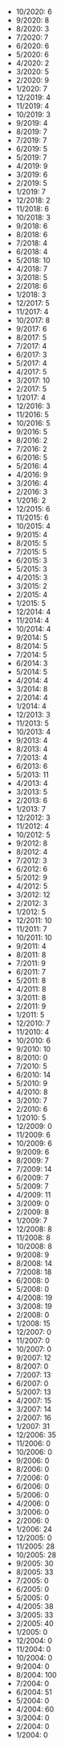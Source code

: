 *  10/2020: 6
*  9/2020: 8
*  8/2020: 3
*  7/2020: 7
*  6/2020: 6
*  5/2020: 6
*  4/2020: 2
*  3/2020: 5
*  2/2020: 9
*  1/2020: 7
*  12/2019: 4
*  11/2019: 4
*  10/2019: 3
*  9/2019: 4
*  8/2019: 7
*  7/2019: 7
*  6/2019: 5
*  5/2019: 7
*  4/2019: 9
*  3/2019: 6
*  2/2019: 5
*  1/2019: 7
*  12/2018: 2
*  11/2018: 6
*  10/2018: 3
*  9/2018: 6
*  8/2018: 6
*  7/2018: 4
*  6/2018: 4
*  5/2018: 10
*  4/2018: 7
*  3/2018: 5
*  2/2018: 6
*  1/2018: 3
*  12/2017: 5
*  11/2017: 4
*  10/2017: 8
*  9/2017: 6
*  8/2017: 5
*  7/2017: 4
*  6/2017: 3
*  5/2017: 4
*  4/2017: 5
*  3/2017: 10
*  2/2017: 5
*  1/2017: 4
*  12/2016: 3
*  11/2016: 5
*  10/2016: 5
*  9/2016: 5
*  8/2016: 2
*  7/2016: 2
*  6/2016: 5
*  5/2016: 4
*  4/2016: 9
*  3/2016: 4
*  2/2016: 3
*  1/2016: 2
*  12/2015: 6
*  11/2015: 6
*  10/2015: 4
*  9/2015: 4
*  8/2015: 5
*  7/2015: 5
*  6/2015: 3
*  5/2015: 3
*  4/2015: 3
*  3/2015: 2
*  2/2015: 4
*  1/2015: 5
*  12/2014: 4
*  11/2014: 4
*  10/2014: 4
*  9/2014: 5
*  8/2014: 5
*  7/2014: 5
*  6/2014: 3
*  5/2014: 5
*  4/2014: 4
*  3/2014: 8
*  2/2014: 4
*  1/2014: 4
*  12/2013: 3
*  11/2013: 5
*  10/2013: 4
*  9/2013: 4
*  8/2013: 4
*  7/2013: 4
*  6/2013: 6
*  5/2013: 11
*  4/2013: 4
*  3/2013: 5
*  2/2013: 6
*  1/2013: 7
*  12/2012: 3
*  11/2012: 4
*  10/2012: 5
*  9/2012: 8
*  8/2012: 4
*  7/2012: 3
*  6/2012: 6
*  5/2012: 9
*  4/2012: 5
*  3/2012: 12
*  2/2012: 3
*  1/2012: 5
*  12/2011: 10
*  11/2011: 7
*  10/2011: 10
*  9/2011: 4
*  8/2011: 8
*  7/2011: 9
*  6/2011: 7
*  5/2011: 8
*  4/2011: 8
*  3/2011: 8
*  2/2011: 9
*  1/2011: 5
*  12/2010: 7
*  11/2010: 4
*  10/2010: 6
*  9/2010: 10
*  8/2010: 0
*  7/2010: 5
*  6/2010: 14
*  5/2010: 9
*  4/2010: 8
*  3/2010: 7
*  2/2010: 6
*  1/2010: 5
*  12/2009: 0
*  11/2009: 6
*  10/2009: 6
*  9/2009: 6
*  8/2009: 7
*  7/2009: 14
*  6/2009: 7
*  5/2009: 7
*  4/2009: 11
*  3/2009: 0
*  2/2009: 8
*  1/2009: 7
*  12/2008: 8
*  11/2008: 8
*  10/2008: 8
*  9/2008: 9
*  8/2008: 14
*  7/2008: 18
*  6/2008: 0
*  5/2008: 0
*  4/2008: 19
*  3/2008: 19
*  2/2008: 0
*  1/2008: 15
*  12/2007: 0
*  11/2007: 0
*  10/2007: 0
*  9/2007: 12
*  8/2007: 0
*  7/2007: 13
*  6/2007: 0
*  5/2007: 13
*  4/2007: 15
*  3/2007: 14
*  2/2007: 16
*  1/2007: 31
*  12/2006: 35
*  11/2006: 0
*  10/2006: 0
*  9/2006: 0
*  8/2006: 0
*  7/2006: 0
*  6/2006: 0
*  5/2006: 0
*  4/2006: 0
*  3/2006: 0
*  2/2006: 0
*  1/2006: 24
*  12/2005: 0
*  11/2005: 28
*  10/2005: 28
*  9/2005: 30
*  8/2005: 33
*  7/2005: 0
*  6/2005: 0
*  5/2005: 0
*  4/2005: 38
*  3/2005: 33
*  2/2005: 40
*  1/2005: 0
*  12/2004: 0
*  11/2004: 0
*  10/2004: 0
*  9/2004: 0
*  8/2004: 100
*  7/2004: 0
*  6/2004: 51
*  5/2004: 0
*  4/2004: 60
*  3/2004: 0
*  2/2004: 0
*  1/2004: 0